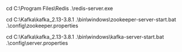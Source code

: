 cd C:\Program Files\Redis
.\redis-server.exe

cd C:\Kafka\kafka_2.13-3.8.1
.\bin\windows\zookeeper-server-start.bat .\config\zookeeper.properties

cd C:\Kafka\kafka_2.13-3.8.1
.\bin\windows\kafka-server-start.bat .\config\server.properties
